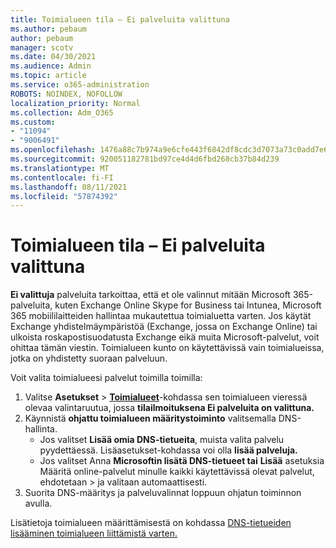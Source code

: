 ```yaml
---
title: Toimialueen tila – Ei palveluita valittuna
ms.author: pebaum
author: pebaum
manager: scotv
ms.date: 04/30/2021
ms.audience: Admin
ms.topic: article
ms.service: o365-administration
ROBOTS: NOINDEX, NOFOLLOW
localization_priority: Normal
ms.collection: Adm_O365
ms.custom:
- "11094"
- "9006491"
ms.openlocfilehash: 1476a88c7b974a9e6cfe443f6842df8cdc3d7073a73c0add7e6f183dd0528de1
ms.sourcegitcommit: 920051182781bd97ce4d4d6fbd268cb37b84d239
ms.translationtype: MT
ms.contentlocale: fi-FI
ms.lasthandoff: 08/11/2021
ms.locfileid: "57874392"
---
```

# <a name="domain-status---no-services-selected"></a>Toimialueen tila – Ei palveluita valittuna

**Ei valittuja** palveluita tarkoittaa, että et ole valinnut mitään Microsoft 365-palveluita, kuten Exchange Online Skype for Business tai Intunea, Microsoft 365 mobiililaitteiden hallintaa mukautettua toimialuetta varten. Jos käytät Exchange yhdistelmäympäristöä (Exchange, jossa on Exchange Online) tai ulkoista roskapostisuodatusta Exchange eikä muita Microsoft-palvelut, voit ohittaa tämän viestin. Toimialueen kunto on käytettävissä vain toimialueissa, jotka on yhdistetty suoraan palveluun.

Voit valita toimialueesi palvelut toimilla toimilla:

1. Valitse **Asetukset**  >  [**Toimialueet**](https://admin.microsoft.com/Adminportal/Home)-kohdassa sen toimialueen vieressä olevaa valintaruutua, jossa **tilailmoituksena Ei palveluita on valittuna.**
1. Käynnistä **ohjattu toimialueen määritystoiminto** valitsemalla DNS-hallinta.
    - Jos valitset **Lisää omia DNS-tietueita**, muista valita palvelu pyydettäessä. Lisäasetukset-kohdassa voi olla **lisää palveluja.**
    - Jos valitset Anna **Microsoftin lisätä DNS-tietueet tai** **Lisää** asetuksia Määritä online-palvelut minulle kaikki käytettävissä olevat palvelut, ehdotetaan  >   ja valitaan automaattisesti.
1. Suorita DNS-määritys ja palveluvalinnat loppuun ohjatun toiminnon avulla.
 
Lisätietoja toimialueen määrittämisestä on kohdassa [DNS-tietueiden lisääminen toimialueen liittämistä varten.](https://docs.microsoft.com/microsoft-365/admin/get-help-with-domains/create-dns-records-at-any-dns-hosting-provider)

